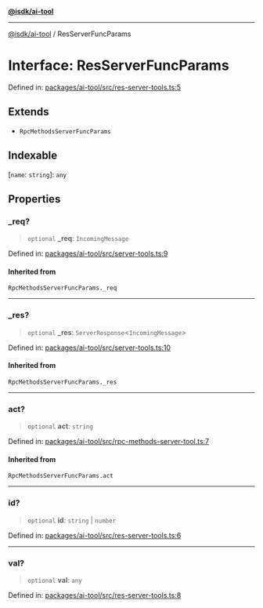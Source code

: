 [**@isdk/ai-tool**](../README.md)

***

[@isdk/ai-tool](../globals.md) / ResServerFuncParams

# Interface: ResServerFuncParams

Defined in: [packages/ai-tool/src/res-server-tools.ts:5](https://github.com/isdk/ai-tool.js/blob/6a89194ac34437a1bc58f7ec590cd22976939ca6/src/res-server-tools.ts#L5)

## Extends

- `RpcMethodsServerFuncParams`

## Indexable

\[`name`: `string`\]: `any`

## Properties

### \_req?

> `optional` **\_req**: `IncomingMessage`

Defined in: [packages/ai-tool/src/server-tools.ts:9](https://github.com/isdk/ai-tool.js/blob/6a89194ac34437a1bc58f7ec590cd22976939ca6/src/server-tools.ts#L9)

#### Inherited from

`RpcMethodsServerFuncParams._req`

***

### \_res?

> `optional` **\_res**: `ServerResponse`\<`IncomingMessage`\>

Defined in: [packages/ai-tool/src/server-tools.ts:10](https://github.com/isdk/ai-tool.js/blob/6a89194ac34437a1bc58f7ec590cd22976939ca6/src/server-tools.ts#L10)

#### Inherited from

`RpcMethodsServerFuncParams._res`

***

### act?

> `optional` **act**: `string`

Defined in: [packages/ai-tool/src/rpc-methods-server-tool.ts:7](https://github.com/isdk/ai-tool.js/blob/6a89194ac34437a1bc58f7ec590cd22976939ca6/src/rpc-methods-server-tool.ts#L7)

#### Inherited from

`RpcMethodsServerFuncParams.act`

***

### id?

> `optional` **id**: `string` \| `number`

Defined in: [packages/ai-tool/src/res-server-tools.ts:6](https://github.com/isdk/ai-tool.js/blob/6a89194ac34437a1bc58f7ec590cd22976939ca6/src/res-server-tools.ts#L6)

***

### val?

> `optional` **val**: `any`

Defined in: [packages/ai-tool/src/res-server-tools.ts:8](https://github.com/isdk/ai-tool.js/blob/6a89194ac34437a1bc58f7ec590cd22976939ca6/src/res-server-tools.ts#L8)
